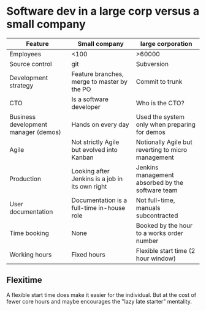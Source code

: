 # Software dev in a large corp versus a small company

| Feature | Small company | large corporation |
| --- | --- | --- |
| Employees | <100 | >60000 |
| Source control | git | Subversion |
| Development strategy | Feature branches, merge to master by the PO | Commit to trunk |
| CTO | Is a software developer | Who is the CTO? |
| Business development manager (demos) | Hands on every day | Used the system only when preparing for demos |
| Agile | Not strictly Agile but evolved into Kanban | Notionally Agile but reverting to micro management |
| Production | Looking after Jenkins is a job in its own right | Jenkins management absorbed by the software team |
| User documentation | Documentation is a full-time in-house role | Not full-time, manuals subcontracted |
| Time booking | None | Booked by the hour to a works order number |
| Working hours | Fixed hours | Flexible start time (2 hour window) |

## Flexitime
A flexible start time does make it easier for the individual. But at the cost of fewer core hours and maybe encourages the "lazy late starter" mentality.
